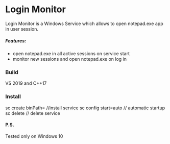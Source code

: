 # Login Monitor
Login Monitor is a Windows Service which allows to open notepad.exe app in user session.

##### Features:
- open notepad.exe in all active sessions on service start
- monitor new sessions and open notepad.exe on log in

### Build
VS 2019 and C++17

### Install
sc create <service name> binPath=<path to exe> //install service
sc config <service name> start=auto // automatic startup
sc delete <service name> // delete service

#### P.S.
Tested only on Windows 10
